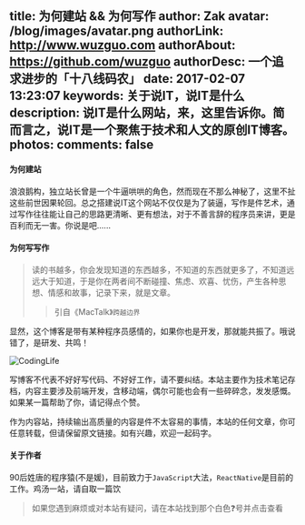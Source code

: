 title: 为何建站 && 为何写作
author: Zak
avatar: /blog/images/avatar.png
authorLink: http://www.wuzguo.com
authorAbout: https://github.com/wuzguo
authorDesc: 一个追求进步的「十八线码农」
date: 2017-02-07 13:23:07
keywords: 关于说IT，说IT是什么
description: 说IT是什么网站，来，这里告诉你。简而言之，说IT是一个聚焦于技术和人文的原创IT博客。
photos:
comments: false
---

#### 为何建站

浪浪鹅构，独立站长曾是一个牛逼哄哄的角色，然而现在不那么神秘了，这里不扯这些前世因果轮回。总之搭建说IT这个网站不仅仅是为了装逼，写作是件艺术，通过写作往往能让自己的思路更清晰、更有想法，对于不善言辞的程序员来讲，更是百利而无一害。你说是吧......

#### 为何写写作

> 读的书越多，你会发现知道的东西越多，不知道的东西就更多了，不知道远远大于知道，于是你在两者间不断碰撞、焦虑、欢喜、忧伤，产生各种思想、情感和故事，记录下来，就是文章。
> > 引自《MacTalk》`跨越边界`

显然，这个博客是带有某种程序员感情的，如果你也是开发，那就能共振了。哦说错了，是研发、共鸣！

![CodingLife](https://dn-coding-net-production-static.qbox.me/91d0106b-7774-4878-b72e-304fcf2059af.png)


写博客不代表不好好写代码、不好好工作，请不要纠结。本站主要作为技术笔记存档，内容主要涉及前端开发，含移动端，偶尔可能也会有一些碎碎念，发发感慨。如果某一篇帮助了你，请记得点个赞。

作为内容站，持续输出高质量的内容是件不太容易的事情，本站的任何文章，你可任意转载，但请保留原文链接。如有兴趣，欢迎一起码字。

#### 关于作者

90后姓唐的程序猿(不是媛)，目前致力于`JavaScript`大法，`ReactNative`是目前的工作。鸡汤一站，请自取一篇饮

> 如果您遇到麻烦或对本站有疑问，请在本站找到那个白色❓号并点击查看








